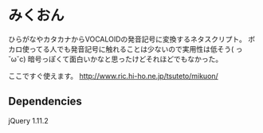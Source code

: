 # みくおん
ひらがなやカタカナからVOCALOIDの発音記号に変換するネタスクリプト。
ボカロ使ってる人でも発音記号に触れることは少ないので実用性は低そう( っ˘ω˘c)
暗号っぽくて面白いかなと思ったけどそれほどでもなかった。

ここですぐ使えます。
http://www.ric.hi-ho.ne.jp/tsuteto/mikuon/

## Dependencies
jQuery 1.11.2
